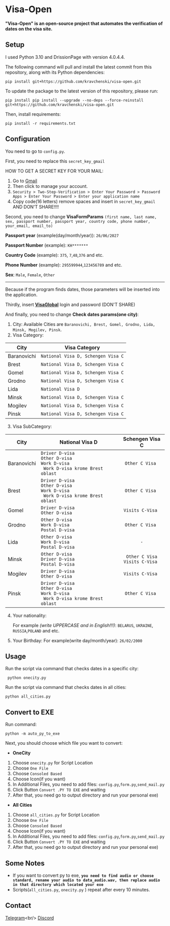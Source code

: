 # Visa-Open

__"Visa-Open" is an open-source project that automates the verification of dates on the visa site.__

## Setup

I used Python 3.10 and DrissionPage with version 4.0.4.4.

The following command will pull and install the latest commit from this repository, along with its Python dependencies:

    pip install git+https://github.com/kravchenski/visa-open.git 

To update the package to the latest version of this repository, please run:

    pip install pip install --upgrade --no-deps --force-reinstall git+https://github.com/kravchenski/visa-open.git 

Then, install requirements:

    pip install -r requirements.txt

## Configuration

You need to go to `config.py`.

First, you need to replace this `secret_key_gmail`

HOW TO GET A SECRET KEY FOR YOUR MAIL:

1. Go to [Gmail]("https://mail.google.com/")
2. Then click to manage your account.
3. `Security > Two-Step-Verification > Enter Your Password > Password Apps > Enter Your Password > Enter your application name`
4. Copy code(16 letters) remove spaces and insert in `secret_key_gmail` AND DON'T SHARE!!!!

Second, you need to change __VisaFormParams__ `(first name, last name, sex, passport number, passport year, country code, phone number, your_email, email_to)`

**Passport year** (example(day/month/year)): `26/06/2027` 

**Passport Number** (example): `KH*******`

**Country Code** (example): `375`, `7`,`48`,`376` and etc.

**Phone Number** (example): `295599944`,`123456789` and etc.

**Sex**: `Male`, `Female`, `Other`

***

Because if the program finds dates, those parameters will be inserted into the application.

Thirdly, insert  __[VisaGlobal]("https://visa.vfsglobal.com/blr/ru/pol/login")__ login and password (DON'T SHARE)

And finally, you need to change __Check dates params(one city)__:

1. City: Available Cities are `Baranovichi, Brest, Gomel, Grodno, Lida, Minsk, Mogilev, Pinsk`.
2. Visa Category:

| City        | Visa Category                      |
|-------------|------------------------------------|
| Baranovichi | `National Visa D, Schengen Visa C` |
| Brest       | `National Visa D, Schengen Visa C` |
| Gomel       | `National Visa D, Schengen Visa C` |
| Grodno      | `National Visa D, Schengen Visa C` |
| Lida        | `National Visa D`                  |
| Minsk       | `National Visa D, Schengen Visa C` |
| Mogilev     | `National Visa D, Schengen Visa C` |
| Pinsk       | `National Visa D, Schengen Visa C` |

3. Visa SubCategory:

| City        | National Visa D                                                                                 |           Schengen Visa C           |
|-------------|-------------------------------------------------------------------------------------------------|:-----------------------------------:|
| Baranovichi | `Driver D-visa`<br/> `Other D-visa` <br/>` Work D-visa `<br/> ` Work D-visa krome Brest oblast` |           `Other C Visa `           |
| Brest       | `Driver D-visa`<br/> `Other D-visa` <br/>` Work D-visa `<br/> ` Work D-visa krome Brest oblast` |           `Other C Visa `           |
| Gomel       | `Driver D-visa`<br/> `Other D-visa`                                                             |          `Visits C-Visa `           |
| Grodno      | `Other D-visa` <br/>` Work D-visa ` <br/> `Postal D-visa`                                       |           `Other C Visa `           |
| Lida        | `Other D-visa` <br/>` Work D-visa ` <br/> `Postal D-visa`                                       |                 `-`                 |
| Minsk       | `Other D-visa` <br/> `Driver D-visa` <br/> `Postal D-visa`                                      | `Other C Visa`<br/>`Visits C-Visa ` |
| Mogilev     | `Driver D-visa`<br/> `Other D-visa`                                                             |          `Visits C-Visa `           |
| Pinsk       | `Driver D-visa`<br/> `Other D-visa` <br/>` Work D-visa `<br/> ` Work D-visa krome Brest oblast` |           `Other C Visa `           |

4. Your nationality:

    For example _(write UPPERCASE and in English!!!)_: `BELARUS`, `UKRAINE`, `RUSSIA`,`POLAND` and etc.
5. Your Birthday: 
    For example(write day/month/year): `26/02/2000`


## Usage
Run the script via command that checks dates in a specific city:

     python onecity.py

Run the script via command that checks dates in all cities: 

    python all_cities.py


## Convert to EXE
Run command:

    python -m auto_py_to_exe
Next, you should choose which file you want to convert:

- **OneCity**
1. Choose `onecity.py` for Script Location
2. Choose `One File`
3. Choose `Consoled Based`
4. Choose Icon(if you want)
5. In Additional Files, you need to add files:
   `config.py`,`form.py`,`send_mail.py`
6. Click Button `Convert .PY TO EXE` and waiting
7. After that, you need go to output directory and run your personal exe)


- **All Cities**
1. Choose `all_cities.py` for Script Location
2. Choose `One File`
3. Choose `Consoled Based`
4. Choose Icon(if you want)
5. In Additional Files, you need to add files:
   `config.py`,`form.py`,`send_mail.py`
6. Click Button `Convert .PY TO EXE` and waiting
7. After that, you need go to output directory and run your personal exe)

## Some Notes
- If you want to convert py to exe, **`you need to find audio or choose standard, rename your audio to data_audio.wav, then replace audio in that directory which located your exe`**
- Scripts(`all_cities.py`, `onecity.py` ) repeat after every 10 minutes.
## Contact

[Telegram]("https://t.me/kravchenski")<br/>
[Discord]("https://discordapp.com/users/893778320410419280")

